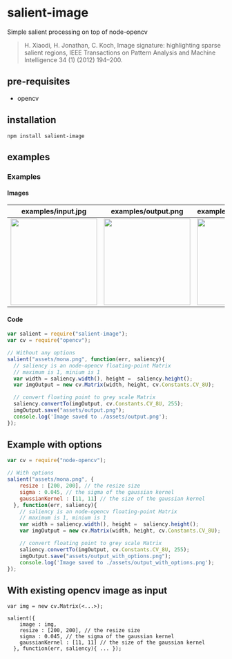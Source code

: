 # salient-image
Simple salient processing on top of node-opencv
> H. Xiaodi, H. Jonathan, C. Koch, Image signature: highlighting sparse salient regions, IEEE Transactions on Pattern Analysis and Machine Intelligence 34 (1) (2012) 194–200.

## pre-requisites

* opencv

## installation

```shell
npm install salient-image
```

## examples

### Examples

#### Images
| examples/input.jpg | examples/output.png | examples/output_with_options.png |
|---|---|---|
| <img src="https://raw.githubusercontent.com/piercus/salient-image/master/assets/mona.png"  width="200px"/> | <img src="https://raw.githubusercontent.com/piercus/salient-image/master/assets/output.png"  width="200px"/> | <img src="https://raw.githubusercontent.com/piercus/salient-image/master/assets/output_with_options.png"  width="200px"/> |

#### Code

```js
var salient = require("salient-image");
var cv = require("opencv");

// Without any options
salient("assets/mona.png", function(err, saliency){
  // saliency is an node-opencv floating-point Matrix
  // maximum is 1, minium is 1
  var width = saliency.width(), height =  saliency.height();
  var imgOutput = new cv.Matrix(width, height, cv.Constants.CV_8U);

  // convert floating point to grey scale Matrix
  saliency.convertTo(imgOutput, cv.Constants.CV_8U, 255);
  imgOutput.save("assets/output.png");
  console.log('Image saved to ./assets/output.png');
});
```


## Example with options

```js
var cv = require("node-opencv");

// With options
salient("assets/mona.png", {
    resize : [200, 200], // the resize size
    sigma : 0.045, // the sigma of the gaussian kernel
    gaussianKernel : [11, 11] // the size of the gaussian kernel
  }, function(err, saliency){
    // saliency is an node-opencv floating-point Matrix
    // maximum is 1, minium is 1
    var width = saliency.width(), height =  saliency.height();
    var imgOutput = new cv.Matrix(width, height, cv.Constants.CV_8U);

    // convert floating point to grey scale Matrix
    saliency.convertTo(imgOutput, cv.Constants.CV_8U, 255);
    imgOutput.save("assets/output_with_options.png");
    console.log('Image saved to ./assets/output_with_options.png');
});
```
## With existing opencv image as input

```
var img = new cv.Matrix(<...>);

salient({
    image : img,
    resize : [200, 200], // the resize size
    sigma : 0.045, // the sigma of the gaussian kernel
    gaussianKernel : [11, 11] // the size of the gaussian kernel
  }, function(err, saliency){ ... });
```
